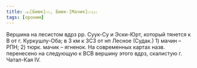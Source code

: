 ```yaml
---
title: ⒜[Биюк]⒯, Биюк-[Мачик]⒯⒵
tags: [ороним]
---
```


Вершина на лесистом вдрз рр. Суук-Су и Эски-Юрт, который тянется к В от г.
Куркушлу-Оба; в 3 км к ЗСЗ от нп Лесное (Судак.) 1) мачин – РПН; 2) тюрк. мачик
– ягненок. На современных картах назв. перенесено на следующую к ВСВ вершину
этого вдрз, скалистую г. Чатал-Кая IV.

